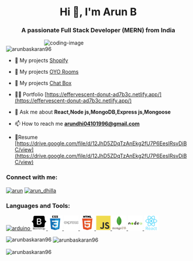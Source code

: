 <h1 align="center">Hi 👋, I'm Arun B</h1>
<h3 align="center">A passionate Full Stack Developer (MERN) from India</h3>
<img width='400' align="right" src="https://encrypted-tbn0.gstatic.com/images?q=tbn:ANd9GcQxAZcneYjryETfuUnsbHDoqH9i1HbGQ0tAKYhk8YFEszF3EPR6ia8Scm1dqZU92wIycZs&usqp=CAU" alt="coding-image"/>

<p align="left"> <img src="https://komarev.com/ghpvc/?username=arunbaskaran96&label=Profile%20views&color=0e75b6&style=flat" alt="arunbaskaran96" /> </p>

- 🔭 My projects [Shopify](https://fascinating-dragon-43b7cd.netlify.app/)

- 🔭 My projects [OYO Rooms](https://lucky-brigadeiros-305061.netlify.app/)

- 🔭 My projects [Chat Box](https://sensational-pudding-39ed14.netlify.app/)

- 👨‍💻 Portfolio [https://effervescent-donut-ad7b3c.netlify.app/](https://effervescent-donut-ad7b3c.netlify.app/)

- 💬 Ask me about **React,Node js,MongoDB,Express js,Mongoose**

- 📫 How to reach me **arundhi04101996@gmail.com**

- 📄Resume [https://drive.google.com/file/d/12JhD5ZDqTzAnEkg2fU7P6EesIRsvDiBC/view](https://drive.google.com/file/d/12JhD5ZDqTzAnEkg2fU7P6EesIRsvDiBC/view)

<h3 align="left">Connect with me:</h3>
<p align="left">
<a href="https://linkedin.com/in/arun" target="blank"><img align="center" src="https://raw.githubusercontent.com/rahuldkjain/github-profile-readme-generator/master/src/images/icons/Social/linked-in-alt.svg" alt="arun" height="30" width="40" /></a>
<a href="https://instagram.com/arun_dhilla" target="blank"><img align="center" src="https://raw.githubusercontent.com/rahuldkjain/github-profile-readme-generator/master/src/images/icons/Social/instagram.svg" alt="arun_dhilla" height="30" width="40" /></a>
</p>

<h3 align="left">Languages and Tools:</h3>
<p align="left"> <a href="https://www.arduino.cc/" target="_blank" rel="noreferrer"> <img src="https://cdn.worldvectorlogo.com/logos/arduino-1.svg" alt="arduino" width="40" height="40"/> </a> <a href="https://getbootstrap.com" target="_blank" rel="noreferrer"> <img src="https://raw.githubusercontent.com/devicons/devicon/master/icons/bootstrap/bootstrap-plain-wordmark.svg" alt="bootstrap" width="40" height="40"/> </a> <a href="https://www.w3schools.com/css/" target="_blank" rel="noreferrer"> <img src="https://raw.githubusercontent.com/devicons/devicon/master/icons/css3/css3-original-wordmark.svg" alt="css3" width="40" height="40"/> </a> <a href="https://expressjs.com" target="_blank" rel="noreferrer"> <img src="https://raw.githubusercontent.com/devicons/devicon/master/icons/express/express-original-wordmark.svg" alt="express" width="40" height="40"/> </a> <a href="https://www.w3.org/html/" target="_blank" rel="noreferrer"> <img src="https://raw.githubusercontent.com/devicons/devicon/master/icons/html5/html5-original-wordmark.svg" alt="html5" width="40" height="40"/> </a> <a href="https://developer.mozilla.org/en-US/docs/Web/JavaScript" target="_blank" rel="noreferrer"> <img src="https://raw.githubusercontent.com/devicons/devicon/master/icons/javascript/javascript-original.svg" alt="javascript" width="40" height="40"/> </a> <a href="https://www.mongodb.com/" target="_blank" rel="noreferrer"> <img src="https://raw.githubusercontent.com/devicons/devicon/master/icons/mongodb/mongodb-original-wordmark.svg" alt="mongodb" width="40" height="40"/> </a> <a href="https://nodejs.org" target="_blank" rel="noreferrer"> <img src="https://raw.githubusercontent.com/devicons/devicon/master/icons/nodejs/nodejs-original-wordmark.svg" alt="nodejs" width="40" height="40"/> </a> <a href="https://reactjs.org/" target="_blank" rel="noreferrer"> <img src="https://raw.githubusercontent.com/devicons/devicon/master/icons/react/react-original-wordmark.svg" alt="react" width="40" height="40"/> </a> </p>

<p><img align="left" src="https://github-readme-stats.vercel.app/api/top-langs?username=arunbaskaran96&show_icons=true&locale=en&layout=compact" alt="arunbaskaran96" /></p>

<p>&nbsp;<img align="center" src="https://github-readme-stats.vercel.app/api?username=arunbaskaran96&show_icons=true&locale=en" alt="arunbaskaran96" /></p>

<p><img align="center" src="https://github-readme-streak-stats.herokuapp.com/?user=arunbaskaran96&" alt="arunbaskaran96" /></p>
